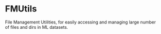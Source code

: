 # FMUtils
File Management Utilities, for easily accessing and managing large number of files and dirs in ML datasets.
